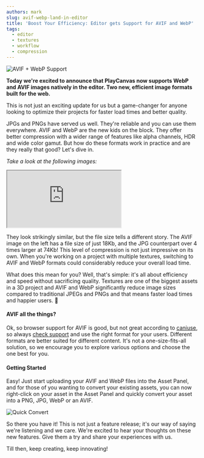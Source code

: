 ```yaml
---
authors: mark
slug: avif-webp-land-in-editor
title: 'Boost Your Efficiency: Editor gets Support for AVIF and WebP'
tags:
  - editor
  - textures
  - workflow
  - compression
---
```


![AVIF + WebP Support](/img/avif-webp-icons.png)

**Today we're excited to announce that PlayCanvas now supports WebP and AVIF images natively in the editor. Two new, efficient image formats built for the web.**

This is not just an exciting update for us but a game-changer for anyone looking to optimize their projects for faster load times and better quality.

JPGs and PNGs have served us well. They're reliable and you can use them everywhere. AVIF and WebP are the new kids on the block. They offer better compression with a wider range of features like alpha channels, HDR and wide color gamut. But how do these formats work in practice and are they really that good? Let's dive in.

_Take a look at the following images:_

<iframe
  src="https://codesandbox.io/embed/vmg4g3?fontsize=14&hidenavigation=1&theme=dark&hidedevtools=1"
  style={{
    width: "100%",
    height: "500px",
    border: "0",
    borderRadius: "4px",
    overflow: "hidden"
  }}
  title="react-compare-image (forked)"
  allow="accelerometer; ambient-light-sensor; camera; encrypted-media; geolocation; gyroscope; hid; microphone; midi; payment; usb; vr; xr-spatial-tracking"
  sandbox="allow-forms allow-modals allow-popups allow-presentation allow-same-origin allow-scripts"
></iframe>

They look strikingly similar, but the file size tells a different story. The AVIF image on the left has a file size of just 18Kb, and the JPG counterpart over 4 times larger at 74Kb! This level of compression is not just impressive on its own. When you're working on a project with multiple textures, switching to AVIF and WebP formats could considerably reduce your overall load time.

What does this mean for you? Well, that's simple: it's all about efficiency and speed without sacrificing quality. Textures are one of the biggest assets in a 3D project and AVIF and WebP significantly reduce image sizes compared to traditional JPEGs and PNGs and that means faster load times and happier users. 🙌

#### AVIF all the things?

Ok, so browser support for AVIF is good, but not great according to [caniuse](https://caniuse.com/?search=avif), so always [check support](https://dev.to/nucliweb/detect-avif-image-support-to-use-in-your-css-4pen) and use the right format for your users. Different formats are better suited for different content. It's not a one-size-fits-all solution, so we encourage you to explore various options and choose the one best for you.

#### Getting Started

Easy! Just start uploading your AVIF and WebP files into the Asset Panel, and for those of you wanting to convert your existing assets, you can now right-click on your asset in the Asset Panel and quickly convert your asset into a PNG, JPG, WebP or an AVIF.

![Quick Convert](/img/convert-animation.gif)

So there you have it! This is not just a feature release; it's our way of saying we're listening and we care. We're excited to hear your thoughts on these new features. Give them a try and share your experiences with us.

Till then, keep creating, keep innovating!
